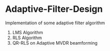 # Adaptive-Filter-Design
Implementation of some adaptive filter algorithm

1. LMS Algorithm
2. RLS Algorithm
3. QR-RLS on Adaptive MVDR beamforming
